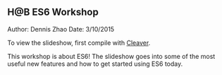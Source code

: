 ## H@B ES6 Workshop

Author: Dennis Zhao
Date: 3/10/2015

To view the slideshow, first compile with [Cleaver](https://github.com/jdan/cleaver). 

This workshop is about ES6! The slideshow goes into some of the most useful new features and how to get started using ES6 today. 